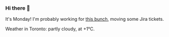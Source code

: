 ### Hi there :wave:

It's Monday! I'm probably working for [this bunch](https://github.com/kohofinancial), moving some Jira tickets.

Weather in Toronto: partly cloudy, at +1°C.
